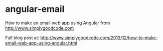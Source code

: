 # angular-email
How to make an email web app using Angular from http://www.simplygoodcode.com

Full blog post at: http://www.simplygoodcode.com/2013/12/how-to-make-email-web-app-using-angular.html
